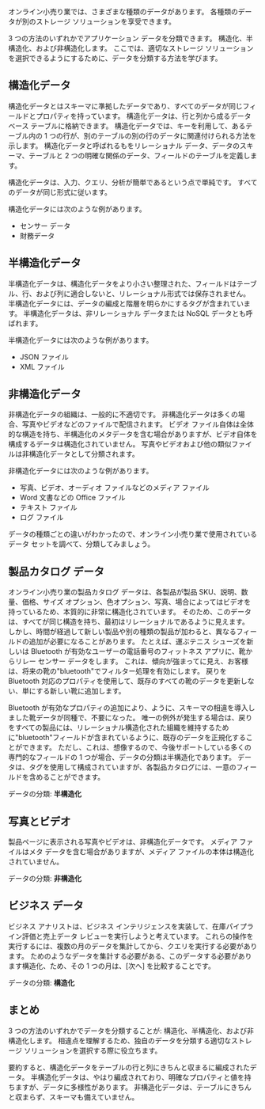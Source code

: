 オンライン小売り業では、さまざまな種類のデータがあります。 各種類のデータが別のストレージ ソリューションを享受できます。 

3 つの方法のいずれかでアプリケーション データを分類できます。 構造化、半構造化、および非構造化します。 ここでは、適切なストレージ ソリューションを選択できるようにするために、データを分類する方法を学びます。

## <a name="structured-data"></a>構造化データ

構造化データとはスキーマに準拠したデータであり、すべてのデータが同じフィールドとプロパティを持っています。 構造化データは、行と列から成るデータベース テーブルに格納できます。 構造化データでは、キーを利用して、あるテーブル内の 1 つの行が、別のテーブルの別の行のデータに関連付けられる方法を示します。 構造化データと呼ばれるもをリレーショナル データ、データのスキーマ、テーブルと 2 つの明確な関係のデータ、フィールドのテーブルを定義します。

構造化データは、入力、クエリ、分析が簡単であるという点で単純です。 すべてのデータが同じ形式に従います。

構造化データには次のような例があります。

- センサー データ
- 財務データ

## <a name="semi-structured-data"></a>半構造化データ

半構造化データは、構造化データをより小さい整理された、フィールドはテーブル、行、および列に適合しないと、リレーショナル形式では保存されません。 半構造化データには、データの編成と階層を明らかにするタグが含まれています。 半構造化データは、非リレーショナル データまたは NoSQL データとも呼ばれます。

半構造化データには次のような例があります。

- JSON ファイル
- XML ファイル

## <a name="unstructured-data"></a>非構造化データ

非構造化データの組織は、一般的に不適切です。 非構造化データは多くの場合、写真やビデオなどのファイルで配信されます。 ビデオ ファイル自体は全体的な構造を持ち、半構造化のメタデータを含む場合がありますが、ビデオ自体を構成するデータは構造化されていません。 写真やビデオおよび他の類似ファイルは非構造化データとして分類されます。

非構造化データには次のような例があります。

- 写真、ビデオ、オーディオ ファイルなどのメディア ファイル
- Word 文書などの Office ファイル
- テキスト ファイル
- ログ ファイル

データの種類ごとの違いがわかったので、オンライン小売り業で使用されているデータ セットを調べて、分類してみましょう。

## <a name="product-catalog-data"></a>製品カタログ データ

オンライン小売り業の製品カタログ データは、各製品が製品 SKU、説明、数量、価格、サイズ オプション、色オプション、写真、場合によってはビデオを持っているため、本質的に非常に構造化されています。 そのため、このデータは、すべてが同じ構造を持ち、最初はリレーショナルであるように見えます。 しかし、時間が経過して新しい製品や別の種類の製品が加わると、異なるフィールドの追加が必要になることがあります。 たとえば、運ぶテニス シューズを新しいは Bluetooth が有効なユーザーの電話番号のフィットネス アプリに、靴からリレー センサー データをします。 これは、傾向が強まってに見え、お客様は、将来の靴の"bluetooth"でフィルター処理を有効にします。 戻りを Bluetooth 対応のプロパティを使用して、既存のすべての靴のデータを更新しない、単にする新しい靴に追加します。

Bluetooth が有効なプロパティの追加により、ように、スキーマの相違を導入しました靴データが同種で、不要になった。 唯一の例外が発生する場合は、戻りをすべての製品には、リレーショナル構造化された組織を維持するために"bluetooth"フィールドが含まれているように、既存のデータを正規化することができます。 ただし、これは、想像するので、今後サポートしている多くの専門的なフィールドの 1 つが場合、データの分類は半構造化であります。 データは、タグを使用して構成されていますが、各製品カタログには、一意のフィールドを含めることができます。

データの分類: **半構造化**

## <a name="photos-and-videos"></a>写真とビデオ

製品ページに表示される写真やビデオは、非構造化データです。 メディア ファイルはメタ データを含む場合がありますが、メディア ファイルの本体は構造化されていません。

データの分類: **非構造化**

## <a name="business-data"></a>ビジネス データ

ビジネス アナリストは、ビジネス インテリジェンスを実装して、在庫パイプライン評価と売上データ レビューを実行しようと考えています。 これらの操作を実行するには、複数の月のデータを集計してから、クエリを実行する必要があります。 ためのようなデータを集計する必要がある、このデータする必要があります構造化、ため、その 1 つの月は、[次へ] を比較することです。

データの分類: **構造化**

## <a name="summary"></a>まとめ

3 つの方法のいずれかでデータを分類することが: 構造化、半構造化、および非構造化します。 相違点を理解するため、独自のデータを分類する適切なストレージ ソリューションを選択する際に役立ちます。 

要約すると、構造化データをテーブルの行と列にきちんと収まるに編成されたデータ。 半構造化データは、やはり編成されており、明確なプロパティと値を持ちますが、データに多様性があります。 非構造化データは、テーブルにきちんと収まらず、スキーマも備えていません。